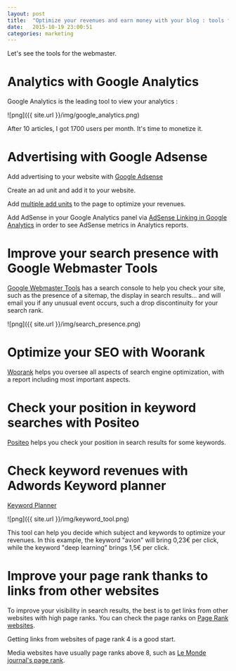 ```yaml
---
layout: post
title:  "Optimize your revenues and earn money with your blog : tools for the webmaster"
date:   2015-10-19 23:00:51
categories: marketing
---
```


Let's see the tools for the webmaster.


# Analytics with Google Analytics

Google Analytics is the leading tool to view your analytics :

![png]({{ site.url }}/img/google_analytics.png)

After 10 articles, I got 1700 users per month. It's time to monetize it.

# Advertising with Google Adsense

Add advertising to your website with [Google Adsense](http://www.google.com/adsense)

Create an ad unit and add it to your website.

Add [multiple add units](https://support.google.com/adsense/answer/187698?hl=en&ref_topic=2717009) to the page to optimize your revenues.

Add AdSense in your Google Analytics panel via [AdSense Linking in Google Analytics](https://support.google.com/adsense/answer/6084409?hl=en) in order to see AdSense metrics in Analytics reports.


# Improve your search presence with Google Webmaster Tools

[Google Webmaster Tools](http://www.google.com/webmasters/tools) has a search console to help you check your site, such as the presence of a sitemap, the display in search results... and will email you if any unusual event occurs, such a drop discontinuity for your search rank.

![png]({{ site.url }}/img/search_presence.png)


# Optimize your SEO with Woorank


[Woorank](https://www.woorank.com) helps you oversee all aspects of search engine optimization, with a report including most important aspects.


# Check your position in keyword searches with Positeo

[Positeo](http://www.positeo.com/check-position/) helps you check your position in search results for some keywords.


# Check keyword revenues with Adwords Keyword planner

[Keyword Planner](https://adwords.google.com/KeywordPlanner)

![png]({{ site.url }}/img/keyword_tool.png)

This tool can help you decide which subject and keywords to optimize your revenues. In this example, the keyword "avion" will bring 0,23€ per click, while the keyword "deep learning" brings 1,5€ per click.


# Improve your page rank thanks to links from other websites

To improve your visibility in search results, the best is to get links from other websites with high page ranks. You can check the page ranks on [Page Rank websites](http://www.pagerank.fr).

Getting links from websites of page rank 4 is a good start.

Media websites have usually page ranks above 8, such as  [Le Monde journal's page rank](http://www.pagerank.fr/rapport-indexation.fr.html?uri=www.lemonde.fr).
